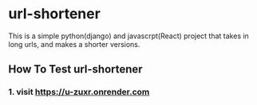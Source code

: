# url-shortener
This is a simple python(django) and javascrpt(React) project that takes in long urls, and makes a shorter versions.

## How To Test url-shortener
### 1. visit https://u-zuxr.onrender.com
